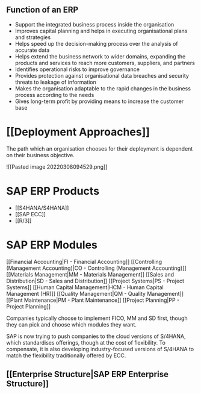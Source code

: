 ## Function of an ERP
- Support the integrated business process inside the organisation
- Improves capital planning and helps in executing organisational plans and strategies
- Helps speed up the decision-making process over the analysis of accurate data
- Helps extend the business network to wider domains, expanding the products and services to reach more customers, suppliers, and partners
- Identifies operational risks to improve governance
- Provides protection against organisational data breaches and security threats to leakage of information
- Makes the organisation adaptable to the rapid changes in the business process according to the needs
- Gives long-term profit by providing means to increase the customer base

# [[Deployment Approaches]]
The path which an organisation chooses for their deployment is dependent on their business objective. 

![[Pasted image 20220308094529.png]]


# SAP ERP Products
- [[S4HANA/S4HANA]]
- [[SAP ECC]]
- [[R/3]]


# SAP ERP Modules
[[Financial Accounting|FI - Financial Accounting]]
[[Controlling (Management Accounting)|CO - Controlling (Management Accounting)]]
[[Materials Management|MM - Materials Management]]
[[Sales and Distribution|SD - Sales and Distribution]]
[[Project Systems|PS - Project Systems]]
[[Human Capital Management|HCM - Human Capital Management (HR)]]
[[Quality Management|QM - Quality Management]]
[[Plant Maintenance|PM - Plant Maintenance]]
[[Project Planning|PP - Project Planning]]

Companies typically choose to implement FICO, MM and SD first, though they can pick and choose which modules they want. 

SAP is now trying to push companies to the cloud versions of S/4HANA, which standardises offerings, though at the cost of flexibility. To compensate, it is also developing industry-focused versions of S/4HANA to match the flexibility traditionally offered by ECC. 

## [[Enterprise Structure|SAP ERP Enterprise Structure]]
